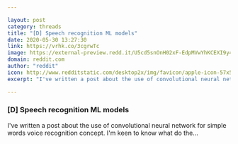 ```yaml
---

layout: post
category: threads
title: "[D] Speech recognition ML models"
date: 2020-05-30 13:27:30
link: https://vrhk.co/3cgrwTc
image: https://external-preview.redd.it/U5cd5snOnH02xF-EdpMVwYhKCEXI9y43iRpChIa4M9s.jpg?width=1138&height=480&auto=webp&crop=1138:480,smart&s=895a9c1088f149595e592719c505a1ed339795a2
domain: reddit.com
author: "reddit"
icon: http://www.redditstatic.com/desktop2x/img/favicon/apple-icon-57x57.png
excerpt: "I've written a post about the use of convolutional neural network for simple words voice recognition concept. I'm keen to know what do the..."

---
```


### [D] Speech recognition ML models

I've written a post about the use of convolutional neural network for simple words voice recognition concept. I'm keen to know what do the...